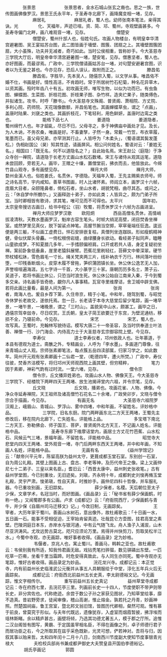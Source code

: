 <!-- { "loadSidebar": true } -->
　　　　张景思
　　
　　　　张景思者，金水石城山张玄之裔也。思之一族，世传图画佛像罗汉。景思王氏永平年，于圣寿寺北廊下，画降魔变相一堵，见存。
　　
　　　　麻居礼
　　
　　　　麻居礼者，蜀人也。幼师张南本笔法，亲得其诀。光
　　
　　化、天福年，声迹已喧。资、简、邛、蜀州，寺观壁画甚多。今圣寿寺偏门北畔，画八难观音一堵，见存。
　　
　　　　僧楚安
　　
　　　　僧楚安，蜀州什邡人也，俗姓句氏。攻画人物楼台，有明皇幸华清宫避暑图、吴王宴姑苏台图，此二图皆画于墻壁、图簇、团扇之上。其墻壁图簇团扇，大小虽殊，功夫并无减者，奇巧如此。当时公侯相重，皆称妙手。今大圣慈寺三学院大厅后，明皇帝幸华清宫避暑图一堵，楚安笔，见存。僧惠坚者，蜀人也。亦好图画，而最谬焉。广政中，三学院僧请画姑苏台一堵，对句楚安避暑宫图，识者以为无鉴之甚也。今亦见存，恐后人误认，故附而正之。
　　
　　　　滕昌佑
　　
　　　　滕昌佑，字胜华，先本吴人，随僖宗入蜀，以文学从事。唯昌佑不婚不仕，书画是好。情性高洁，不肯趋时。常于所居树竹石杞菊，种名花异草木，以资其画。殁时年齿八十有五。初攻画无师，唯写生物，以似为功而已。有虫鱼图、蝉蝶图、生菜图、折枝花图、折枝果子图、杂竹样。造夹纻果子，随类傅色，并拟诸生。攻书，时呼「滕书」。今大圣慈寺文殊阁、普贤阁、萧相院、方丈院、多利心院、药师院、天花瑞像数额，并昌佑笔也。其画蝉蝶草虫，谓之「点画」，盖唐时陆果、刘襃之类也。其画折枝花，下笔轻利，用色鲜妍，盖唐时边鸾之类也。
　　
　　　　能格下品七人
　　
　　　　姜道隐
　　
　　　　姜道隐者，蜀州绵竹人也。年才龆齓，尽日不归，父母寻之，多于神佛庙中画处才见。及长，为人木讷，不务农桑，唯画是好。不畜妻孥，孑然一身。常戴一竹笠，布衣草履，笔墨而已。虽父母兄弟，亦罕测其行止。人皆呼为「木柔头」，（蜀语谓其鬓发蓬松。）伪相赵国公（昊）知其性迹，请画屏风。相公问何姓名，蜀语对云：「姜姓无名。」相国曰：「既无名，何不以道隐名之？」自此始名焉。宋王赵公（庭隐）于净众寺创一禅院，请道隐于长老方丈画山水松石数堵。宋王与诸侍从观其运笔，道隐未尝回顾，旁若无人。画毕，王赠之十缣，置僧堂前，拂衣而去，他皆放此。今绵竹县山观寺，多有画壁见存。
　　
　　　　禅月大师
　　
　　　　禅月大师，婺州金溪人也。俗姓姜氏，名贯休，字德隐。天福年入蜀，王先主赐紫衣师号。师之诗名高节，宇内咸知。善草书图画，时人比诸怀素。师阎立本，画罗汉十六帧，庞眉大目者，朵颐隆鼻者，倚松石者，坐山水者，胡貌梵相，曲尽其态。或问之，云：「休自梦中所覩尔。」又画释迦十弟子，亦如此类；人皆异之，颇为门弟子所宝。当时卿相皆有歌诗，求其笔，唯可见而不可得也。太平兴
　　
　　国年初，太宗皇帝搜访古画日，给书中程公（羽）牧蜀，将贯休罗汉十六帧为古画进呈。
　　
　　　　禅月大师应梦罗汉歌
　　欧阳炯
　　　　西岳高僧名贯休，高情峭拔凌清秋。天教水墨画罗汉，魁岸古容生笔头。时帧大绡泥高壁，闭目焚香坐禅室。或然梦里见真仪，脱下袈裟点神笔。高握节腕当空掷，窣窣毫端任狂逸。逡巡便是两三躯，不似画工虚费日。悴石安排嵌复枯，真僧列坐连跏趺。形如瘦鹤精神健，骨似伏犀头骨麤。一倚松根傍岩缝，曲绿腰身长欲动。看经弟子拟同声，瞌睡山童欲成梦。不知夏腊几多年，一手搘颐偏袒肩。口开或若共人语，身定复疑初坐禅。案前卧象低垂鼻，崖里老猿斜展臂。芭蕉花里刷轻红，苔藓文中晕深翠。硬节笻杖矮松牀，雪色眉毛一寸长。绳关梵夹两三片，线补衲衣千万行。林间落叶纷纷堕，一印残香断烟火。皮穿木履不曾拖，笋织蒲团镇长坐。休公休公逸艺无人加，声誉喧喧遍海涯。五七字诗一千首，大小篆字三十家。唐朝历历多名士，萧子云、吴道子，若将书画比休公，只恐当时浪生死。休公休公始自江南来入秦，于今到蜀多交亲。诗名画手皆奇绝，覰你凡人事事精。瓦官寺里维摩诘，舍卫城中辟支佛。若将此画比量看，最是人间为第一。
　　
　　
　　　　张询
　　
　　　　张询者，南海人也。爰自乡荐下第，久住帝京，精于小笔。中和年，随驾到蜀，与昭觉寺休梦长老故交，遂依托焉。忽一日，长老请于本寺大慈堂后留少笔踪，画一堵早景，一堵午景，一堵晚景，谓之「三时山」。盖貌吴中山水，颇甚工。画毕之日，遇僖宗驾幸玆寺，尽日叹赏。王氏朝，皇太子简王欲要迁于东宫，为壁泥通枋，移损不全，乃寝前命。今见存。
　　
　　　　宋艺
　　
　　　　宋艺，蜀人也，攻写真。王蜀时，充翰林写貌待诏。模写大唐二十一帝圣容，及当时供奉道士叶法善、禅僧一行、沙门海会、内侍高力士于大圣慈寺玄宗御容院上壁。今见存。
　　
　　　　李寿仪
　　
　　　　道士李寿仪者，邛州依政人也。壮年慕道，于本县有德观为道士。斋醮之外，专精画业，人呼为「李水墨」。多画道门尊像，往来青城山丈人观。宗师张素卿笔法，每点簇五岳四渎部属，归家习学之，如此数年。简州开元观有张素卿画十二仙君一堂，（乾德四年，遭火所焚。）广政中，寿仪往彼，焚香齐洁模写，将归邛州天师观西院上画其壁，但穷精粹，
　　
　　笔力因于素卿，神彩气韵有过时流。一堂六堵，见存。
　　
　　　　僧令宗
　　
　　　　僧令宗，丘文播异姓弟也。攻画山水人物、佛像天王。今大圣慈寺三学院下、经楼院下两畔四天王两堵、放生池揭谛堂内六祖，并令宗笔，见存。
　　
　　　　丘文晓
　　
　　　　丘文晓，播弟也。攻画花雀、人物、佛像。今净众寺延寿禅院，天王祖师及诸高僧竹石花名二十余堵，广政癸卯岁，文晓与僧令宗合手描画，今见存。
　　
　　　　有画无名
　　
　　　　大圣慈寺六祖院罗汉阁上，峨眉山、青城山、罗浮山、雾中四堵，中和年画，不留姓名，评妙格中品。
　　
　　　　三学院，旧名东厨。院门两畔画东北二方天王两堵，王蜀先主修改后，移在院内北廊下，亡失姓名，评能格上品。
　　
　　　　多宝塔下南北二方天王、弥勒佛会、师子国王、菩萨，普贤阁外北方天王，不记画人姓名，评能格中品。
　　
　　　　圣寿寺东廊下维摩诘堂内，画居士方丈花竹芭蕉、山水松石、风候云气三堵，景福年画，不留姓名，评能格中品。
　　
　　　　昭觉寺大悲堂内四天王两堵、堂外观音一堵，寺门后两畔东西天王两堵，并中和年画，不知画人名姓，评能格中品。
　　
　　　　无画有名
　　
　　　　《益州学馆记》云：「献帝兴平元年，陈留高朕为益州太守，更葺成都玉堂石室。东别创一石室，自为周公礼殿。其壁上图画上古、盘古、李老等神，及历代帝王之像。梁上又画仲尼七十二弟子、三皇以来名臣。」耆旧云：「西晋太康中，益州刺史张收笔。」古有益州学堂图，今已别重妆，无旧迹矣。刘瑱，齐永明十年，成都刺史刘悛再脩玉堂礼殿，灵宇严肃。悛弟瑱，性自天真，时推妙手。画仲尼四科十哲像，并车服礼器。今已重妆别画，无旧踪矣。
　　
　　　　薛少保者，名稷。天后朝位至太子少保，文章学术，名冠当时，而好图画。《画品录》云：「秘书省有薛少保画鹤，时称一绝。」又闻蜀郡多有公画。卢求《成都记》云：「府衙院西厅，少保画鹤与青牛，并少保《自眉州司马迁移文》记。」今改旧制，无画踪矣。
　　
　　　　王宰者，大历年家于蜀川。善画山水树石，意出像外，故杜甫歌云：「十日画一水，五日画一石。能事不受相促迫，王宰始肯留真迹。壮哉昆仑方壶图，挂君高堂之素壁。巴陵洞庭日本东，赤岸水与银河通，中有云气随飞龙。舟人渔子入浦溆，山木尽亚洪涛风。尤攻远势古莫北，咫尺应须论万里。焉得并州快剪刀，剪取吴松半江水。」今蜀中寺观，亦无画踪，唯好事者收得。《画品录》定为妙格。
　　
　　
　　韦偃者，京兆人也，寓止蜀川。善画马，韩斡之亚也。故杜甫歌云：韦侯别我有所适，知我怜君画无敌。戏拈秃笔扫骅骝，数见骐磷出东壁。一匹吃草一匹嘶，坐看千里当霜蹄。时危安得真致此，与人同生亦同死。蜀中寺观亦无笔踪，惟好古者收得。画品录定为妙品。
　　浣花龙兴寺。成都记云：本正觉寺，内有前益州长史临淮武公元衡并从事五人具朝服绘于中堂，淳化五年兵火后无画踪矣。
　　成都记云：府衙西北前益州五长史真，李太尉德裕文记。今无画踪，惟文字相传尔。
　　
　　重写前益州五长史真记
　　
　　益州草堂寺成都记云：寺在府西七里，去浣花亭三里。列画前长史一十四人，节度使职不带尹则带长史，非分宾佐也。代称绝迹。余尝于数公子孙之家获见图状，乃知草堂绘事，靡不造真。昔岩野旁求，徒闻审像，稽山高谢，惟止熔金。孰若托之丹青，妙画神照。然楚国祠庙，鲁王宫室，暨北邦文翁旧馆，皆图历代卿相，粲然可观。惟有慕于前良，曾莫究于形似。与夫年代既远，遗像犹存，入虚室而烟霞暂披，拂浮埃而瑶林斯睹。余以精庐甚古，画壁将倾，乃选其功德尤著五人，模于郡之厅所。追惟二汉台阁皆有图写，黄霸、于定国虽宰相名臣，不得在画像之列，卓子师德行君子而居功臣之右，今之所取其在兹乎采色既新，光灵可想，俨若神对。吾将与归，因叙其事以贻来哲。太和四年闰十二月十八日，剑南西川节度副大使知节度事银青光禄大
　　
　　夫检校兵部尚书兼成都尹御史大夫赞皇县开国伯李德裕记。
　　
　　胡氏亭画记
　　
　　郭圆
